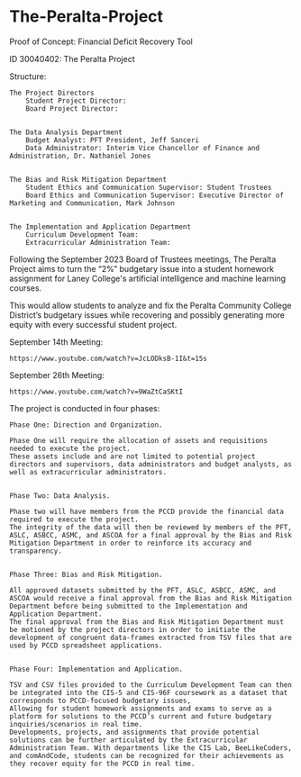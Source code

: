 # The-Peralta-Project

Proof of Concept: Financial Deficit Recovery Tool

ID 30040402:
The Peralta Project


Structure:

	The Project Directors
		Student Project Director: 
		Board Project Director: 


	The Data Analysis Department
		Budget Analyst: PFT President, Jeff Sanceri 
		Data Administrator: Interim Vice Chancellor of Finance and Administration, Dr. Nathaniel Jones


	The Bias and Risk Mitigation Department
		Student Ethics and Communication Supervisor: Student Trustees
		Board Ethics and Communication Supervisor: Executive Director of Marketing and Communication, Mark Johnson


	The Implementation and Application Department
		Curriculum Development Team: 
		Extracurricular Administration Team: 

Following the September 2023 Board of Trustees meetings, The Peralta Project aims to turn the “2%” budgetary issue into a student homework assignment for Laney College's artificial intelligence and machine learning courses.

This would allow students to analyze and fix the Peralta Community College District’s budgetary issues while recovering and possibly generating more equity with every successful student project.

September 14th Meeting:
	
 	https://www.youtube.com/watch?v=JcLODksB-1I&t=15s
  
September 26th Meeting: 
	
 	https://www.youtube.com/watch?v=9WaZtCaSKtI


The project is conducted in four phases:

	Phase One: Direction and Organization.
 
	Phase One will require the allocation of assets and requisitions needed to execute the project. 
 	These assets include and are not limited to potential project directors and supervisors, data administrators and budget analysts, as well as extracurricular administrators.


	Phase Two: Data Analysis.
 
 	Phase two will have members from the PCCD provide the financial data required to execute the project. 
  	The integrity of the data will then be reviewed by members of the PFT, ASLC, ASBCC, ASMC, and ASCOA for a final approval by the Bias and Risk Mitigation Department in order to reinforce its accuracy and transparency.


	Phase Three: Bias and Risk Mitigation.
 
 	All approved datasets submitted by the PFT, ASLC, ASBCC, ASMC, and ASCOA would receive a final approval from the Bias and Risk Mitigation Department before being submitted to the Implementation and Application Department. 
  	The final approval from the Bias and Risk Mitigation Department must be motioned by the project directors in order to initiate the development of congruent data-frames extracted from TSV files that are used by PCCD spreadsheet applications.


	Phase Four: Implementation and Application.
 
  	TSV and CSV files provided to the Curriculum Development Team can then be integrated into the CIS-5 and CIS-96F coursework as a dataset that corresponds to PCCD-focused budgetary issues,
   	Allowing for student homework assignments and exams to serve as a platform for solutions to the PCCD’s current and future budgetary inquiries/scenarios in real time. 
    Developments, projects, and assignments that provide potential solutions can be further articulated by the Extracurricular Administration Team. With departments like the CIS Lab, BeeLikeCoders, and comAndCode, students can be recognized for their achievements as they recover equity for the PCCD in real time.
   

